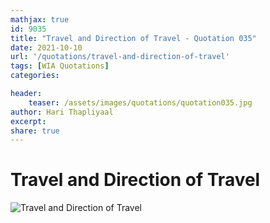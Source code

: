 ```yaml
---
mathjax: true
id: 9035
title: "Travel and Direction of Travel - Quotation 035"
date: 2021-10-10
url: '/quotations/travel-and-direction-of-travel'
tags: [WIA Quotations] 
categories: 

header:
    teaser: /assets/images/quotations/quotation035.jpg
author: Hari Thapliyaal 
excerpt:
share: true 
---
```


# Travel and Direction of Travel

![Travel and Direction of Travel](/assets/images/quotations/quotation035.jpg)
